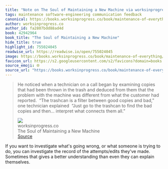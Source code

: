 ```yaml
---
title: "Note on The Soul of Maintaining a New Machine via worksinprogress.co"
tags: maintenance software-engineering communication feedback
canonical: https://books.worksinprogress.co/book/maintenance-of-everything/communities-of-practice/the-soul-of-maintaining-a-new-machine/1
author: worksinprogress.co
author_id: fa2807bdd88ad4d
book: 42942964
book_title: "The Soul of Maintaining a New Machine"
hide_title: true
highlight_id: 755024045
readwise_url: https://readwise.io/open/755024045
image: https://books.worksinprogress.co/book/maintenance-of-everything/communities-of-practice/the-soul-of-maintaining-a-new-machine/1/opengraph-image-3a8ls1?8d74b0994d37f358
favicon_url: https://s2.googleusercontent.com/s2/favicons?domain=books.worksinprogress.co
source_emoji: 🌐
source_url: "https://books.worksinprogress.co/book/maintenance-of-everything/communities-of-practice/the-soul-of-maintaining-a-new-machine/1#:~:text=He%20noticed%20when,connects%20them%20all.%E2%80%9D"
---
```


> He noticed when a technician on a call began by examining copies that had been thrown in the trash and deduced from them that the problem with the machine was different from what the customer had reported.  “The trashcan is a filter between good copies and bad,” one technician explained  “Just go to the trashcan to find the bad copies and then… interpret what connects them all.”
> <div class="quoteback-footer"><div class="quoteback-avatar"><img class="mini-favicon" src="https://s2.googleusercontent.com/s2/favicons?domain=books.worksinprogress.co"></div><div class="quoteback-metadata"><div class="metadata-inner"><span style="display:none">FROM:</span><div aria-label="worksinprogress.co" class="quoteback-author"> worksinprogress.co</div><div aria-label="The Soul of Maintaining a New Machine" class="quoteback-title"> The Soul of Maintaining a New Machine</div></div></div><div class="quoteback-backlink"><a target="_blank" aria-label="go to the full text of this quotation" rel="noopener" href="https://books.worksinprogress.co/book/maintenance-of-everything/communities-of-practice/the-soul-of-maintaining-a-new-machine/1#:~:text=He%20noticed%20when,connects%20them%20all.%E2%80%9D" class="quoteback-arrow"> Source</a></div></div>

If you want to investigate what's going wrong, or what someone is trying to do, you can investigate the record of the attempts/edits they've made. Sometimes that gives a better understanding than even they can explain themselves.